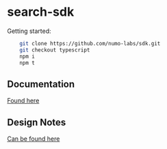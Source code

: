 # search-sdk

Getting started: 

```sh
    git clone https://github.com/numo-labs/sdk.git
    git checkout typescript
    npm i
    npm t
```


## Documentation 

[Found here](https://numo-labs.github.io/sdk/)

## Design Notes

[Can be found here](./notes)